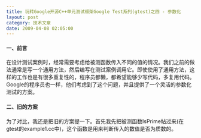 ```yaml
---
title: 玩转Google开源C++单元测试框架Google Test系列(gtest)之四 - 参数化
layout: post
category: 技术文章
date: 2009-04-08 02:05:00
---
```


#### 一、前言

在设计测试案例时，经常需要考虑给被测函数传入不同的值的情况。我们之前的做法通常是写一个通用方法，然后编写在测试案例调用它。即使使用了通用方法，这样的工作也是有很多重复性的，程序员都懒，都希望能够少写代码，多复用代码。Google的程序员也一样，他们考虑到了这个问题，并且提供了一个灵活的参数化测试的方案。

#### 二、旧的方案

为了对比，我还是把旧的方案提一下。首先我先把被测函数IsPrime帖过来(在gtest的example1.cc中)，这个函数是用来判断传入的数值是否为质数的。
<div class="cnblogs_code"><!--

Code highlighting produced by Actipro CodeHighlighter (freeware)
http://www.CodeHighlighter.com/

--><span style="color: #008000;">//</span><span style="color: #008000;">&nbsp;Returns&nbsp;true&nbsp;iff&nbsp;n&nbsp;is&nbsp;a&nbsp;prime&nbsp;number.</span><span style="color: #008000;">
</span><span style="color: #0000ff;">bool</span><span style="color: #000000;">&nbsp;IsPrime(</span><span style="color: #0000ff;">int</span><span style="color: #000000;">&nbsp;n)
{
&nbsp;&nbsp;&nbsp;&nbsp;</span><span style="color: #008000;">//</span><span style="color: #008000;">&nbsp;Trivial&nbsp;case&nbsp;1:&nbsp;small&nbsp;numbers</span><span style="color: #008000;">
</span><span style="color: #000000;">&nbsp;&nbsp;&nbsp;&nbsp;</span><span style="color: #0000ff;">if</span><span style="color: #000000;">&nbsp;(n&nbsp;</span><span style="color: #000000;">&lt;=</span><span style="color: #000000;">&nbsp;</span><span style="color: #800080;">1</span><span style="color: #000000;">)&nbsp;</span><span style="color: #0000ff;">return</span><span style="color: #000000;">&nbsp;</span><span style="color: #0000ff;">false</span><span style="color: #000000;">;

&nbsp;&nbsp;&nbsp;&nbsp;</span><span style="color: #008000;">//</span><span style="color: #008000;">&nbsp;Trivial&nbsp;case&nbsp;2:&nbsp;even&nbsp;numbers</span><span style="color: #008000;">
</span><span style="color: #000000;">&nbsp;&nbsp;&nbsp;&nbsp;</span><span style="color: #0000ff;">if</span><span style="color: #000000;">&nbsp;(n&nbsp;</span><span style="color: #000000;">%</span><span style="color: #000000;">&nbsp;</span><span style="color: #800080;">2</span><span style="color: #000000;">&nbsp;</span><span style="color: #000000;">==</span><span style="color: #000000;">&nbsp;</span><span style="color: #800080;">0</span><span style="color: #000000;">)&nbsp;</span><span style="color: #0000ff;">return</span><span style="color: #000000;">&nbsp;n&nbsp;</span><span style="color: #000000;">==</span><span style="color: #000000;">&nbsp;</span><span style="color: #800080;">2</span><span style="color: #000000;">;

&nbsp;&nbsp;&nbsp;&nbsp;</span><span style="color: #008000;">//</span><span style="color: #008000;">&nbsp;Now,&nbsp;we&nbsp;have&nbsp;that&nbsp;n&nbsp;is&nbsp;odd&nbsp;and&nbsp;n&nbsp;&gt;=&nbsp;3.

&nbsp;&nbsp;&nbsp;&nbsp;</span><span style="color: #008000;">//</span><span style="color: #008000;">&nbsp;Try&nbsp;to&nbsp;divide&nbsp;n&nbsp;by&nbsp;every&nbsp;odd&nbsp;number&nbsp;i,&nbsp;starting&nbsp;from&nbsp;3</span><span style="color: #008000;">
</span><span style="color: #000000;">&nbsp;&nbsp;&nbsp;&nbsp;</span><span style="color: #0000ff;">for</span><span style="color: #000000;">&nbsp;(</span><span style="color: #0000ff;">int</span><span style="color: #000000;">&nbsp;i&nbsp;</span><span style="color: #000000;">=</span><span style="color: #000000;">&nbsp;</span><span style="color: #800080;">3</span><span style="color: #000000;">;&nbsp;;&nbsp;i&nbsp;</span><span style="color: #000000;">+=</span><span style="color: #000000;">&nbsp;</span><span style="color: #800080;">2</span><span style="color: #000000;">)&nbsp;{
&nbsp;&nbsp;&nbsp;&nbsp;&nbsp;&nbsp;&nbsp;&nbsp;</span><span style="color: #008000;">//</span><span style="color: #008000;">&nbsp;We&nbsp;only&nbsp;have&nbsp;to&nbsp;try&nbsp;i&nbsp;up&nbsp;to&nbsp;the&nbsp;squre&nbsp;root&nbsp;of&nbsp;n</span><span style="color: #008000;">
</span><span style="color: #000000;">&nbsp;&nbsp;&nbsp;&nbsp;&nbsp;&nbsp;&nbsp;&nbsp;</span><span style="color: #0000ff;">if</span><span style="color: #000000;">&nbsp;(i&nbsp;</span><span style="color: #000000;">&gt;</span><span style="color: #000000;">&nbsp;n</span><span style="color: #000000;">/</span><span style="color: #000000;">i)&nbsp;</span><span style="color: #0000ff;">break</span><span style="color: #000000;">;

&nbsp;&nbsp;&nbsp;&nbsp;&nbsp;&nbsp;&nbsp;&nbsp;</span><span style="color: #008000;">//</span><span style="color: #008000;">&nbsp;Now,&nbsp;we&nbsp;have&nbsp;i&nbsp;&lt;=&nbsp;n/i&nbsp;&lt;&nbsp;n.
&nbsp;&nbsp;&nbsp;&nbsp;&nbsp;&nbsp;&nbsp;&nbsp;</span><span style="color: #008000;">//</span><span style="color: #008000;">&nbsp;If&nbsp;n&nbsp;is&nbsp;divisible&nbsp;by&nbsp;i,&nbsp;n&nbsp;is&nbsp;not&nbsp;prime.</span><span style="color: #008000;">
</span><span style="color: #000000;">&nbsp;&nbsp;&nbsp;&nbsp;&nbsp;&nbsp;&nbsp;&nbsp;</span><span style="color: #0000ff;">if</span><span style="color: #000000;">&nbsp;(n&nbsp;</span><span style="color: #000000;">%</span><span style="color: #000000;">&nbsp;i&nbsp;</span><span style="color: #000000;">==</span><span style="color: #000000;">&nbsp;</span><span style="color: #800080;">0</span><span style="color: #000000;">)&nbsp;</span><span style="color: #0000ff;">return</span><span style="color: #000000;">&nbsp;</span><span style="color: #0000ff;">false</span><span style="color: #000000;">;
&nbsp;&nbsp;&nbsp;&nbsp;}
&nbsp;&nbsp;&nbsp;&nbsp;</span><span style="color: #008000;">//</span><span style="color: #008000;">&nbsp;n&nbsp;has&nbsp;no&nbsp;integer&nbsp;factor&nbsp;in&nbsp;the&nbsp;range&nbsp;(1,&nbsp;n),&nbsp;and&nbsp;thus&nbsp;is&nbsp;prime.</span><span style="color: #008000;">
</span><span style="color: #000000;">&nbsp;&nbsp;&nbsp;&nbsp;</span><span style="color: #0000ff;">return</span><span style="color: #000000;">&nbsp;</span><span style="color: #0000ff;">true</span><span style="color: #000000;">;
}</span></div>

&nbsp;

假如我要编写判断结果为True的测试案例，我需要传入一系列数值让函数<span style="color: #000000;">IsPrime</span>去判断是否为True（当然，即使传入再多值也无法确保函数正确，呵呵），因此我需要这样编写如下的测试案例：
<div class="cnblogs_code"><!--

Code highlighting produced by Actipro CodeHighlighter (freeware)
http://www.CodeHighlighter.com/

--><span style="color: #000000;">TEST(IsPrimeTest,&nbsp;HandleTrueReturn)
{
&nbsp;&nbsp;&nbsp;&nbsp;EXPECT_TRUE(IsPrime(</span><span style="color: #800080;">3</span><span style="color: #000000;">));
&nbsp;&nbsp;&nbsp;&nbsp;EXPECT_TRUE(IsPrime(</span><span style="color: #800080;">5</span><span style="color: #000000;">));
&nbsp;&nbsp;&nbsp;&nbsp;EXPECT_TRUE(IsPrime(</span><span style="color: #800080;">11</span><span style="color: #000000;">));
&nbsp;&nbsp;&nbsp;&nbsp;EXPECT_TRUE(IsPrime(</span><span style="color: #800080;">23</span><span style="color: #000000;">));
&nbsp;&nbsp;&nbsp;&nbsp;EXPECT_TRUE(IsPrime(</span><span style="color: #800080;">17</span><span style="color: #000000;">));
}</span></div>

&nbsp;

我们注意到，在这个测试案例中，我至少复制粘贴了4次，假如参数有50个，100个，怎么办？同时，上面的写法产生的是1个测试案例，里面有5个检查点，假如我要把5个检查变成5个单独的案例，将会更加累人。

接下来，就来看看gtest是如何为我们解决这些问题的。 

#### 三、使用参数化后的方案

1. 告诉gtest你的参数类型是什么

 你必须添加一个类，继承<tt><a name="Value_Parameterized_Tests"><tt>testing::TestWithParam&lt;T&gt;</tt></a></tt>，其中T就是你需要参数化的参数类型，比如上面的例子，我需要参数化一个int型的参数
<div class="cnblogs_code"><!--

Code highlighting produced by Actipro CodeHighlighter (freeware)
http://www.CodeHighlighter.com/

--><span style="color: #0000ff;">class</span><span style="color: #000000;">&nbsp;IsPrimeParamTest&nbsp;:&nbsp;</span><span style="color: #0000ff;">public</span><span style="color: #000000;">::testing::TestWithParam</span><span style="color: #000000;">&lt;</span><span style="color: #0000ff;">int</span><span style="color: #000000;">&gt;</span><span style="color: #000000;">
{

};</span></div>

&nbsp;

2. 告诉gtest你拿到参数的值后，具体做些什么样的测试

这里，我们要使用一个新的宏（嗯，挺兴奋的）：TEST_P，关于这个"P"的含义，Google给出的答案非常幽默，就是说你可以理解为&#8221;<a name="Value_Parameterized_Tests">parameterized" 或者 "pattern"。我更倾向于</a> &#8221;<a name="Value_Parameterized_Tests">parameterized"</a>的解释，呵呵。在TEST_P宏里，使用GetParam()获取当前的参数的具体值。
<div class="cnblogs_code"><!--

Code highlighting produced by Actipro CodeHighlighter (freeware)
http://www.CodeHighlighter.com/

--><span style="color: #000000;">TEST_P(IsPrimeParamTest,&nbsp;HandleTrueReturn)
{
&nbsp;&nbsp;&nbsp;&nbsp;</span><span style="color: #0000ff;">int</span><span style="color: #000000;">&nbsp;n&nbsp;</span><span style="color: #000000;">=</span><span style="color: #000000;">&nbsp;&nbsp;GetParam();
&nbsp;&nbsp;&nbsp;&nbsp;EXPECT_TRUE(IsPrime(n));
}</span></div>

&nbsp;

嗯，非常的简洁！

3. 告诉gtest你想要测试的参数范围是什么

&nbsp;使用INSTANTIATE_TEST_CASE_P这宏来告诉gtest你要测试的参数范围：
<div class="cnblogs_code"><!--

Code highlighting produced by Actipro CodeHighlighter (freeware)
http://www.CodeHighlighter.com/

--><span style="color: #000000;">INSTANTIATE_TEST_CASE_P(TrueReturn,&nbsp;IsPrimeParamTest,&nbsp;testing::Values(</span><span style="color: #800080;">3</span><span style="color: #000000;">,&nbsp;</span><span style="color: #800080;">5</span><span style="color: #000000;">,&nbsp;</span><span style="color: #800080;">11</span><span style="color: #000000;">,&nbsp;</span><span style="color: #800080;">23</span><span style="color: #000000;">,&nbsp;</span><span style="color: #800080;">17</span><span style="color: #000000;">));</span></div>

&nbsp;

第一个参数是测试案例的前缀，可以任意取。 

第二个参数是测试案例的名称，需要和之前定义的参数化的类的名称相同，如：<span style="color: #000000;">IsPrimeParamTest 
</span>

第三个参数是可以理解为参数生成器，上面的例子使用test::Values表示使用括号内的参数。Google提供了一系列的参数生成的函数：

<table><tr><td style="border: 1px solid #aaaaaa; padding: 5px;"><tt>Range(begin, end[, step])</tt> </td><td style="border: 1px solid #aaaaaa; padding: 5px;"> 范围在begin~end之间，步长为step，不包括end</td></tr> <tr><td style="border: 1px solid #aaaaaa; padding: 5px;"> <tt>Values(v1, v2, ..., vN)</tt> </td><td style="border: 1px solid #aaaaaa; padding: 5px;"> v1,v2到vN的值
</td></tr> <tr><td style="border: 1px solid #aaaaaa; padding: 5px;"> <tt>ValuesIn(container)</tt> and <tt>ValuesIn(begin, end)</tt> </td><td style="border: 1px solid #aaaaaa; padding: 5px;"> 从一个C类型的数组或是STL容器，或是迭代器中取值</td></tr> <tr><td style="border: 1px solid #aaaaaa; padding: 5px;"> <tt>Bool()</tt> </td><td style="border: 1px solid #aaaaaa; padding: 5px;"> 取<tt>false 和 true 两个值</tt> </td></tr> <tr><td style="border: 1px solid #aaaaaa; padding: 5px;"> <tt>Combine(g1, g2, ..., gN)</tt> </td><td style="border: 1px solid #aaaaaa; padding: 5px;">

 这个比较强悍，它将g1,g2,...gN进行排列组合，g1,g2,...gN本身是一个参数生成器，每次分别从g1,g2,..gN中各取出一个值，组合成一个元组(Tuple)作为一个参数。

说明：这个功能只在提供了<tt>&lt;tr1/tuple&gt;头的系统中有效。gtest会自动去判断是否支持tr/tuple，如果你的系统确实支持，而</tt>gtest判断错误的话，你可以重新定义宏<tt>GTEST_HAS_TR1_TUPLE=1</tt>。
</td></tr></table>

&nbsp;

#### 四、参数化后的测试案例名

因为使用了参数化的方式执行案例，我非常想知道运行案例时，每个案例名称是如何命名的。我执行了上面的代码，输出如下：

 ![](http://images.cnblogs.com/cnblogs_com/coderzh/gtest/paramtest.jpg)

从上面的框框中的案例名称大概能够看出案例的命名规则，对于需要了解每个案例的名称的我来说，这非常重要。 命名规则大概为：

prefix/test_case_name.test.name/index 

#### 五、类型参数化 

gtest还提供了应付各种不同类型的数据时的方案，以及参数化类型的方案。我个人感觉这个方案有些复杂。首先要了解一下类型化测试，就用gtest里的例子了。

首先定义一个模版类，继承testing::Test：
<div class="cnblogs_code"><!--

Code highlighting produced by Actipro CodeHighlighter (freeware)
http://www.CodeHighlighter.com/

--><span style="color: #000000;">template&nbsp;</span><span style="color: #000000;">&lt;</span><span style="color: #000000;">typename&nbsp;T</span><span style="color: #000000;">&gt;</span><span style="color: #000000;">
</span><span style="color: #0000ff;">class</span><span style="color: #000000;">&nbsp;FooTest&nbsp;:&nbsp;</span><span style="color: #0000ff;">public</span><span style="color: #000000;">&nbsp;testing::Test&nbsp;{
&nbsp;</span><span style="color: #0000ff;">public</span><span style="color: #000000;">:
&nbsp;&nbsp;![](http://www.cnblogs.com/Images/dot.gif)
&nbsp;&nbsp;typedef&nbsp;std::list</span><span style="color: #000000;">&lt;</span><span style="color: #000000;">T</span><span style="color: #000000;">&gt;</span><span style="color: #000000;">&nbsp;List;
&nbsp;&nbsp;</span><span style="color: #0000ff;">static</span><span style="color: #000000;">&nbsp;T&nbsp;shared_;
&nbsp;&nbsp;T&nbsp;value_;
};</span></div>

&nbsp;

接着我们定义需要测试到的具体数据类型，比如下面定义了需要测试char,int和unsigned int ：

<div class="cnblogs_code"><!--

Code highlighting produced by Actipro CodeHighlighter (freeware)
http://www.CodeHighlighter.com/

--><span style="color: #000000;">typedef&nbsp;testing::Types</span><span style="color: #000000;">&lt;</span><span style="color: #0000ff;">char</span><span style="color: #000000;">,&nbsp;</span><span style="color: #0000ff;">int</span><span style="color: #000000;">,&nbsp;unsigned&nbsp;</span><span style="color: #0000ff;">int</span><span style="color: #000000;">&gt;</span><span style="color: #000000;">&nbsp;MyTypes;
TYPED_TEST_CASE(FooTest,&nbsp;MyTypes);</span></div>

&nbsp;

又是一个新的宏，来完成我们的测试案例，在声明模版的数据类型时，使用<span style="color: #000000;">TypeParam 
</span>
<div class="cnblogs_code"><!--

Code highlighting produced by Actipro CodeHighlighter (freeware)
http://www.CodeHighlighter.com/

--><span style="color: #000000;">TYPED_TEST(FooTest,&nbsp;DoesBlah)&nbsp;{
&nbsp;&nbsp;</span><span style="color: #008000;">//</span><span style="color: #008000;">&nbsp;Inside&nbsp;a&nbsp;test,&nbsp;refer&nbsp;to&nbsp;the&nbsp;special&nbsp;name&nbsp;TypeParam&nbsp;to&nbsp;get&nbsp;the&nbsp;type
&nbsp;&nbsp;</span><span style="color: #008000;">//</span><span style="color: #008000;">&nbsp;parameter.&nbsp;&nbsp;Since&nbsp;we&nbsp;are&nbsp;inside&nbsp;a&nbsp;derived&nbsp;class&nbsp;template,&nbsp;C++&nbsp;requires
&nbsp;&nbsp;</span><span style="color: #008000;">//</span><span style="color: #008000;">&nbsp;us&nbsp;to&nbsp;visit&nbsp;the&nbsp;members&nbsp;of&nbsp;FooTest&nbsp;via&nbsp;'this'.</span><span style="color: #008000;">
</span><span style="color: #000000;">&nbsp;&nbsp;TypeParam&nbsp;n&nbsp;</span><span style="color: #000000;">=</span><span style="color: #000000;">&nbsp;</span><span style="color: #0000ff;">this</span><span style="color: #000000;">-&gt;</span><span style="color: #000000;">value_;

&nbsp;&nbsp;</span><span style="color: #008000;">//</span><span style="color: #008000;">&nbsp;To&nbsp;visit&nbsp;static&nbsp;members&nbsp;of&nbsp;the&nbsp;fixture,&nbsp;add&nbsp;the&nbsp;'TestFixture::'
&nbsp;&nbsp;</span><span style="color: #008000;">//</span><span style="color: #008000;">&nbsp;prefix.</span><span style="color: #008000;">
</span><span style="color: #000000;">&nbsp;&nbsp;n&nbsp;</span><span style="color: #000000;">+=</span><span style="color: #000000;">&nbsp;TestFixture::shared_;

&nbsp;&nbsp;</span><span style="color: #008000;">//</span><span style="color: #008000;">&nbsp;To&nbsp;refer&nbsp;to&nbsp;typedefs&nbsp;in&nbsp;the&nbsp;fixture,&nbsp;add&nbsp;the&nbsp;'typename&nbsp;TestFixture::'
&nbsp;&nbsp;</span><span style="color: #008000;">//</span><span style="color: #008000;">&nbsp;prefix.&nbsp;&nbsp;The&nbsp;'typename'&nbsp;is&nbsp;required&nbsp;to&nbsp;satisfy&nbsp;the&nbsp;compiler.</span><span style="color: #008000;">
</span><span style="color: #000000;">&nbsp;&nbsp;typename&nbsp;TestFixture::List&nbsp;values;
&nbsp;&nbsp;values.push_back(n);
&nbsp;&nbsp;![](http://www.cnblogs.com/Images/dot.gif)
}</span></div>

上面的例子看上去也像是类型的参数化，但是还不够灵活，因为需要事先知道类型的列表。gtest还提供一种更加灵活的类型参数化的方式，允许你在完成测试的逻辑代码之后再去考虑需要参数化的类型列表，并且还可以重复的使用这个类型列表。下面也是官方的例子：

<div class="cnblogs_code"><!--

Code highlighting produced by Actipro CodeHighlighter (freeware)
http://www.CodeHighlighter.com/

--><span style="color: #000000;">template&nbsp;</span><span style="color: #000000;">&lt;</span><span style="color: #000000;">typename&nbsp;T</span><span style="color: #000000;">&gt;</span><span style="color: #000000;">
</span><span style="color: #0000ff;">class</span><span style="color: #000000;">&nbsp;FooTest&nbsp;:&nbsp;</span><span style="color: #0000ff;">public</span><span style="color: #000000;">&nbsp;testing::Test&nbsp;{
&nbsp;&nbsp;![](http://www.cnblogs.com/Images/dot.gif)
};

TYPED_TEST_CASE_P(FooTest);</span></div>

&nbsp;

接着又是一个新的宏<span style="color: #000000;">TYPED_TEST_P</span>类完成我们的测试案例：
<div class="cnblogs_code"><!--

Code highlighting produced by Actipro CodeHighlighter (freeware)
http://www.CodeHighlighter.com/

--><span style="color: #000000;">TYPED_TEST_P(FooTest,&nbsp;DoesBlah)&nbsp;{
&nbsp;&nbsp;</span><span style="color: #008000;">//</span><span style="color: #008000;">&nbsp;Inside&nbsp;a&nbsp;test,&nbsp;refer&nbsp;to&nbsp;TypeParam&nbsp;to&nbsp;get&nbsp;the&nbsp;type&nbsp;parameter.</span><span style="color: #008000;">
</span><span style="color: #000000;">&nbsp;&nbsp;TypeParam&nbsp;n&nbsp;</span><span style="color: #000000;">=</span><span style="color: #000000;">&nbsp;</span><span style="color: #800080;">0</span><span style="color: #000000;">;
&nbsp;&nbsp;![](http://www.cnblogs.com/Images/dot.gif)
}

TYPED_TEST_P(FooTest,&nbsp;HasPropertyA)&nbsp;{&nbsp;![](http://www.cnblogs.com/Images/dot.gif)&nbsp;}</span></div>

接着，我们需要我们上面的案例，使用<span style="color: #000000;">REGISTER_TYPED_TEST_CASE_P</span>宏，第一个参数是testcase的名称，后面的参数是test的名称
<div class="cnblogs_code"><!--

Code highlighting produced by Actipro CodeHighlighter (freeware)
http://www.CodeHighlighter.com/

--><span style="color: #000000;">REGISTER_TYPED_TEST_CASE_P(FooTest,&nbsp;DoesBlah,&nbsp;HasPropertyA);</span></div>

接着指定需要的类型列表：
<div class="cnblogs_code"><!--

Code highlighting produced by Actipro CodeHighlighter (freeware)
http://www.CodeHighlighter.com/

--><span style="color: #000000;">typedef&nbsp;testing::Types</span><span style="color: #000000;">&lt;</span><span style="color: #0000ff;">char</span><span style="color: #000000;">,&nbsp;</span><span style="color: #0000ff;">int</span><span style="color: #000000;">,&nbsp;unsigned&nbsp;</span><span style="color: #0000ff;">int</span><span style="color: #000000;">&gt;</span><span style="color: #000000;">&nbsp;MyTypes;
INSTANTIATE_TYPED_TEST_CASE_P(My,&nbsp;FooTest,&nbsp;MyTypes);</span></div>

这种方案相比之前的方案提供更加好的灵活度，当然，框架越灵活，复杂度也会随之增加。 

#### 六、总结 

gtest为我们提供的参数化测试的功能给我们的测试带来了极大的方便，使得我们可以写更少更优美的代码，完成多种参数类型的测试案例。 

系列链接：
  
[1.玩转Google开源C++单元测试框架Google Test系列(gtest)之一 - 初识gtest](http://www.cnblogs.com/coderzh/archive/2009/03/31/1426758.html)
  
[2.玩转Google开源C++单元测试框架Google Test系列(gtest)之二 - 断言](http://www.cnblogs.com/coderzh/archive/2009/04/06/1430364.html)
  
[3.玩转Google开源C++单元测试框架Google Test系列(gtest)之三 - 事件机制](http://www.cnblogs.com/coderzh/archive/2009/04/06/1430396.html)
  
[4.玩转Google开源C++单元测试框架Google Test系列(gtest)之四 - 参数化](http://www.cnblogs.com/coderzh/archive/2009/04/08/1431297.html) 
  
[5.玩转Google开源C++单元测试框架Google Test系列(gtest)之五 - 死亡测试](http://www.cnblogs.com/coderzh/archive/2009/04/08/1432043.html) 
  
[6.玩转Google开源C++单元测试框架Google Test系列(gtest)之六 - 运行参数](http://www.cnblogs.com/coderzh/archive/2009/04/10/1432789.html) 
  
[7.玩转Google开源C++单元测试框架Google Test系列(gtest)之七 - 深入解析gtest](http://www.cnblogs.com/coderzh/archive/2009/04/11/1433744.html)

 [8.玩转Google开源C++单元测试框架Google Test系列(gtest)之八 - 打造自己的单元测试框架](http://www.cnblogs.com/coderzh/archive/2009/04/12/1434155.html)

&nbsp;
